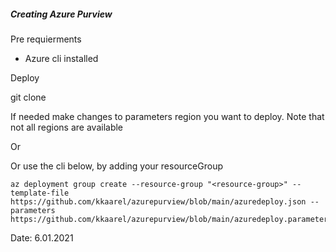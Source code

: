 ##### Creating Azure Purview 

Pre requierments 

+ Azure cli installed 



Deploy

git clone

If needed make changes to parameters region you want to deploy. Note that not all regions are available 

Or

Or use the cli below, by adding your resourceGroup
```
az deployment group create --resource-group "<resource-group>" --template-file https://github.com/kkaarel/azurepurview/blob/main/azuredeploy.json --parameters https://github.com/kkaarel/azurepurview/blob/main/azuredeploy.parameters.json
```



Date: 6.01.2021







